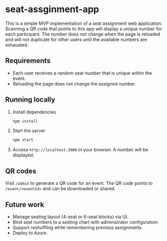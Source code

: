 # seat-assginment-app

This is a simple MVP implementation of a seat assignment web application. Scanning a QR code that points to this app will display a unique number for each participant. The number does not change when the page is reloaded and will not duplicate for other users until the available numbers are exhausted.

## Requirements
- Each user receives a random seat number that is unique within the event.
- Reloading the page does not change the assigned number.

## Running locally
1. Install dependencies
   ```bash
   npm install
   ```
2. Start the server
   ```bash
   npm start
   ```
3. Access `http://localhost:3000` in your browser. A number will be displayed.

## QR codes

Visit `/admin` to generate a QR code for an event. The QR code points to
`/event/<eventId>` and can be downloaded or shared.

## Future work
- Manage seating layout (4-seat or 6-seat blocks) via UI.
- Bind seat numbers to a seating chart with administrator configuration.
- Support reshuffling while remembering previous assignments.
- Deploy to Azure.
